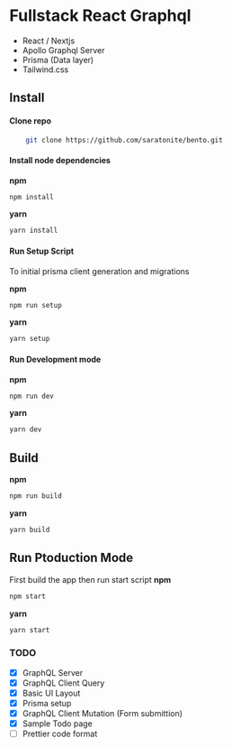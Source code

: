 # Fullstack React Graphql 

- React / Nextjs
- Apollo Graphql Server
- Prisma (Data layer)
- Tailwind.css

## Install

#### Clone repo
```bash
    git clone https://github.com/saratonite/bento.git
```

#### Install node dependencies
**npm**

```bash
npm install 
```

**yarn**

```bash
yarn install 
```


#### Run Setup Script 
To initial prisma client generation and migrations

**npm**

```bash
npm run setup
```

**yarn**
```bash
yarn setup
```

#### Run Development mode
**npm**

```bash
npm run dev
```

**yarn**

```bash
yarn dev
```


## Build
**npm**
```bash
npm run build
```
**yarn**

```bash
yarn build
```

## Run Ptoduction Mode
 First build the app then run start script
 **npm**
 ```bash
 npm start
 ```

  **yarn**
 ```bash
 yarn start
 ```




### TODO
- [x] GraphQL Server
- [x] GraphQL Client Query
- [x] Basic UI Layout
- [x] Prisma setup
- [x] GraphQL Client Mutation (Form submittion)
- [x] Sample Todo page
- [ ] Prettier code format
